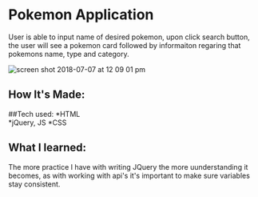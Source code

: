 # Pokemon Application
User is able to input name of desired pokemon, upon click search button, the user will see a pokemon card followed by informaiton regaring that pokemons name, type and category. 

![screen shot 2018-07-07 at 12 09 01 pm](https://user-images.githubusercontent.com/39247861/42412791-13a2ed6e-81e1-11e8-8792-2afc203e829b.png)


## How It's Made:

##Tech used:
*HTML  
*jQuery, JS
*CSS


## What I learned:
The more practice I have with writing JQuery the more uunderstanding it becomes, as with working with api's it's important to make sure variables stay consistent. 




